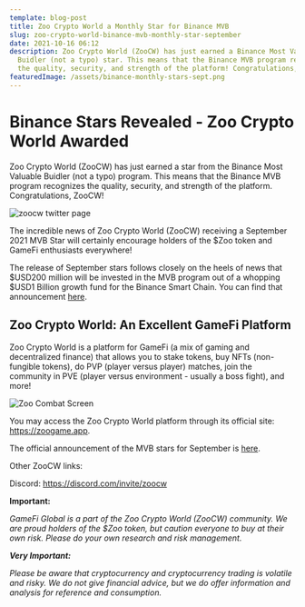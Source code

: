 ```yaml
---
template: blog-post
title: Zoo Crypto World a Monthly Star for Binance MVB
slug: zoo-crypto-world-binance-mvb-monthly-star-september
date: 2021-10-16 06:12
description: Zoo Crypto World (ZooCW) has just earned a Binance Most Valuable
  Buidler (not a typo) star. This means that the Binance MVB program recognizes
  the quality, security, and strength of the platform! Congratulations, ZooCW!
featuredImage: /assets/binance-monthly-stars-sept.png
---
```

# Binance Stars Revealed - Zoo Crypto World Awarded

Zoo Crypto World (ZooCW) has just earned a star from the Binance Most Valuable Buidler (not a typo) program. This means that the Binance MVB program recognizes the quality, security, and strength of the platform. Congratulations, ZooCW!

![zoocw twitter page](/assets/zoocw.png "Follow ZooCW on Twitter: @zoogamepro")

The incredible news of Zoo Crypto World (ZooCW) receiving a September 2021 MVB Star will certainly encourage holders of the $Zoo token and GameFi enthusiasts everywhere! 

The release of September stars follows closely on the heels of news that $USD200 million will be invested in the MVB program out of a whopping $USD1 Billion growth fund for the Binance Smart Chain. You can find that announcement [here](https://www.binance.org/en/blog/binance-launches-one-billion-binance-smart-chain-fund-to-reach-one-billion-crypto-users/).

## Zoo Crypto World: An Excellent GameFi Platform

Zoo Crypto World is a platform for GameFi (a mix of gaming and decentralized finance) that allows you to stake tokens, buy NFTs (non-fungible tokens), do PVP (player versus player) matches, join the community in PVE (player versus environment - usually a boss fight), and more!

![Zoo Combat Screen](/assets/combatscreenzoo.png "The Combat Screen of ZooCW Player Versus Environment")

You may access the Zoo Crypto World platform through its official site: <https://zoogame.app>.

The official announcement of the MVB stars for September is [here](https://www.binance.org/en/blog/mvbiii-september-monthly-stars/).

Other ZooCW links:

Discord: <https://discord.com/invite/zoocw>

**Important:** 

*GameFi Global is a part of the Zoo Crypto World (ZooCW) community. We are proud holders of the $Zoo token, but caution everyone to buy at their own risk. Please do your own research and risk management.*

***Very Important:***

*Please be aware that cryptocurrency and cryptocurrency trading is volatile and risky. We do not give financial advice, but we do offer information and analysis for reference and consumption.*